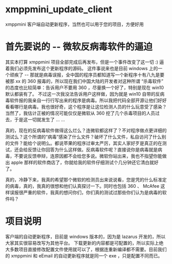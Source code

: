 # xmppmini_update_client
xmppmini 客户端自动更新程序，当然也可以用于您的项目，方便好用

# 首先要说的 -- 微软反病毒软件的逼迫
其实本打算 xmppmini 项目全部完成后再发布，但是一个事件改变了这一切 :) 逼着我们必须先发布这个更新程序的源码。
这件事说来也是目前 windows 上的一个顽疾了 -- 那就是病毒误报，全中国的程序员都知道写一个新程序十有八九是要被那 xx 的 360 报毒的，所以现在我们中国大陆的开发者对这种所谓 “杀毒软件” 的态度也比较简单：告诉用户不要用 360 ，尽量换一个好了，特别是现在 win10 默认都装有了。
不过这一次我没法告诉用户这样做，因为就是 win10 自带的反病毒软件报的我亲自一行行写出来的程序是病毒。所以我把代码全部开源让他们好好看看哪行是病毒。我也很好奇，这个程序是让这位检测人员的什么玩意受了感染？
当然了，我估计正被的情况可能仅仅是微软从 360 挖了几个杀毒项目的人员过去，于是这一切就发生了 ... ...

真的，现在的反病毒软件做得这么烂么？连微软都这样了？不对程序做点更详细的测试么？这个所谓的“病毒”感染了什么文件？破坏了什么文件，私自访问了什么别的文件？能给个说明么。都说苹果的程序过审太严厉，其实人家好歹是真正的在测试，还会给反馈让你回答为什么这样做。反病毒软件呢？直接说你是病毒就是病毒，不要说反馈申辩，连原因都不会给您多说。微软你站出来，我也不指望你能做出 apple 那样的软件商店了，你就给我的软件仔细测试个几分钟还它清白就好了。

真的，冷静下来，我真的希望那个微软的检测员出来说说看，您是凭的什么标准定的病毒，真的，我真的很想和他们认真探讨一下。同时也包括 360 、 McAfee 这样误报很严重的软件，我真的想问你们，你们真的测试过那些你们认为是病毒的软件吗？


# 项目说明
客户端的自动更新程序，目前是 windows 版本的，因为是 lazarus 开发的，所以大家其实很容易改写为其他平台。
下载更新的内容都是可配置的，所以实际上绝大多数项目直接修改配置文件使用就可以了，根据连重新编译都不需要。目前我们的 xmppmini 和 eEmail 的自动更新程序就是同一个 exe ，只是配置不同而已。
